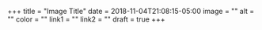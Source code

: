 +++
title = "Image Title"
date = 2018-11-04T21:08:15-05:00
image = ""
alt = ""
color = ""
link1 = ""
link2 = ""
draft = true
+++
